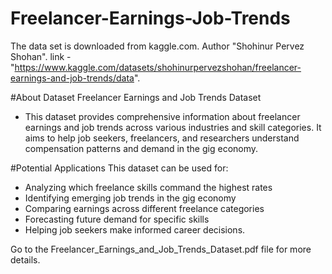 # Freelancer-Earnings-Job-Trends
The data set is downloaded from kaggle.com. Author "Shohinur Pervez Shohan". link - "https://www.kaggle.com/datasets/shohinurpervezshohan/freelancer-earnings-and-job-trends/data".

#About Dataset
Freelancer Earnings and Job Trends Dataset
- This dataset provides comprehensive information about freelancer earnings and job trends across various industries and skill categories. It aims to help job seekers, freelancers, and researchers understand compensation patterns and demand in the gig economy.

#Potential Applications
This dataset can be used for:
- Analyzing which freelance skills command the highest rates
- Identifying emerging job trends in the gig economy
- Comparing earnings across different freelance categories
- Forecasting future demand for specific skills
- Helping job seekers make informed career decisions.

Go to the Freelancer_Earnings_and_Job_Trends_Dataset.pdf file for more details.
